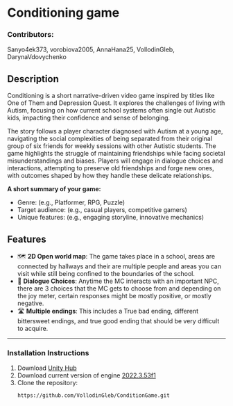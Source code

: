 
# Conditioning game
### Contributors:
Sanyo4ek373, vorobiova2005, AnnaHana25, VollodinGleb, DarynaVdovychenko

## Description
Conditioning is a short narrative-driven video game inspired by titles like One of Them and Depression Quest. It explores the challenges of living with Autism, focusing on how current school systems often single out Autistic kids, impacting their confidence and sense of belonging.

The story follows a player character diagnosed with Autism at a young age, navigating the social complexities of being separated from their original group of six friends for weekly sessions with other Autistic students. The game highlights the struggle of maintaining friendships while facing societal misunderstandings and biases. Players will engage in dialogue choices and interactions, attempting to preserve old friendships and forge new ones, with outcomes shaped by how they handle these delicate relationships.

**A short summary of your game:**  
- Genre: (e.g., Platformer, RPG, Puzzle)  
- Target audience: (e.g., casual players, competitive gamers)  
- Unique features: (e.g., engaging storyline, innovative mechanics)  

## Features
- 🗺️ **2D Open world map**: The game takes place in a school, areas are connected by hallways and their are multiple people and areas you can visit while still being confined to the boundaries of the school.   
- 👥 **Dialogue Choices**: Anytime the MC interacts with an important NPC, there are 3 choices that the MC gets to choose from and depending on the joy meter, certain responses might be mostly positive, or mostly negative. 
- 🛣️ **Multiple endings**: This includes a True bad ending, different bittersweet endings, and true good ending that should be very difficult to acquire. 

---

### **Installation Instructions**
1. Download [Unity Hub](https://unity.com/ru/download "Download Hub")
2. Download current version of engine [2022.3.53f1](https://unity.com/ru/releases/editor/archive "Download current version")
1. Clone the repository:  
   ```bash
   https://github.com/VollodinGleb/ConditionGame.git
